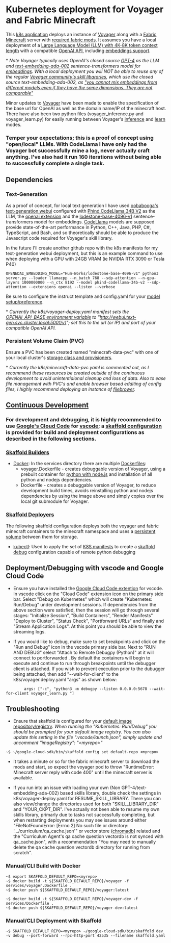 # Kubernetes deployment for Voyager and Fabric Minecraft

This [k8s application](https://cloud.google.com/code/docs/vscode/deploy-kubernetes-app) deploys an instance of [Voyager](https://github.com/MineDojo/Voyager) along with a [Fabric Minecraft](https://docker-minecraft-server.readthedocs.io/en/latest/) server with [required fabric mods](https://github.com/spyd3rweb/Voyager/blob/main/installation/fabric_mods_install.md).  It assumes you have a local deployment of a [Large Language Model (LLM) with 4K-8K token context length](https://github.com/facebookresearch/codellama/blob/main/README.md) with a compatible [OpenAI API](https://platform.openai.com/docs/api-reference), including [embeddings support](https://platform.openai.com/docs/guides/embeddings). 

\* *Note Voyager typically uses OpenAI's closed source [GPT-4](https://help.openai.com/en/articles/7127966-what-is-the-difference-between-the-gpt-4-models) as the LLM and	[text-embedding-ada-002](https://platform.openai.com/docs/guides/embeddings/types-of-embedding-models) sentence-transformers model for [embeddings](https://huggingface.co/blog/mteb).  With a local deployment you will NOT be able to reuse any of the regular [Voyager community's skill libararies](https://github.com/MineDojo/Voyager/blob/main/skill_library/README.md), which use the closed source text-embedding-ada-002, as ["you cannot mix embeddings from different models even if they have the same dimensions. They are not comparable"](https://github.com/oobabooga/text-generation-webui/blob/main/extensions/openai/README.md#embeddings-alpha)*

Minor updates to [Voyager](https://github.com/spyd3rweb/Voyager/tree/main/voyager) have been made to enable the specification of the base url for OpenAI as well as the domain name/IP of the minecraft host. There have also been two python files (voyager_inference.py and voyager_learn.py) for easily running between Voyager's [inference](https://github.com/spyd3rweb/Voyager/blob/main/README.md#run-voyager-for-a-specific-task-with-a-learned-skill-library) and [learn](https://github.com/spyd3rweb/Voyager/blob/main/README.md#resume-from-a-checkpoint-during-learning) modes. 

### Temper your expectations; this is a proof of concept using "open/local" LLMs. With CodeLlama I have only had the Voyager bot successfully mine a log, never actually craft anything.  I've also had it run 160 iterations without being able to successfully complete a single task.

## Dependencies 

### Text-Generation

As a proof of concept, for local text generation I have used [oobabooga's text-generation webui](https://github.com/oobabooga/text-generation-webui) configured with [Phind CodeLlama 34B V2](https://huggingface.co/TheBloke/Phind-CodeLlama-34B-v2-GPTQ) as the LLM, the [openai extension](https://github.com/oobabooga/text-generation-webui/tree/main/extensions/openai) and the [lodestone-base-4096-v1](https://huggingface.co/Hum-Works/lodestone-base-4096-v1) sentence-transformers model for embeddings.  [CodeLlama](https://huggingface.co/blog/codellama) models are supposed provide state-of-the-art performance in Python, C++, Java, PHP, C#, TypeScript, and Bash, and so theoretically should be able to produce the Javascript code required for Voyager's skill library.

In the future I'll create another github repo with the k8s manifests for my text-generation webui deployment, but this is an example command to use when deploying with a GPU with 24GB VRAM (ie NVIDIA RTX 3090 or Tesla P40)
```
OPENEDAI_EMBEDDING_MODEL="Hum-Works/lodestone-base-4096-v1" python3 server.py --loader llamacpp --n_batch 768 --sdp-attention --n-gpu-layers 1000000000 --n_ctx 8192 --model phind-codellama-34b-v2 --sdp-attention --extensions openai --listen --verbose
```

Be sure to configure the instruct template and config.yaml for your [model setup/preference](https://www.reddit.com/r/Oobabooga/comments/1611fd6/here_is_a_test_of_codellama34binstruct/).  

\* *Currently the k8s/voyager-deploy.yaml manifest sets the [OPENAI_API_BASE environment variable](https://github.com/search?q=repo%3Aopenai%2Fopenai-python%20OPENAI_API_BASE&type=code) to "http://webui.text-gen.svc.cluster.local:5001/v1"; set this to the url (or IP) and port of your compatible OpenAI API.*

### Persistent Volume Claim (PVC)

Ensure a PVC has been created named "minecraft-data-pvc" with one of your local cluster's [storage class and provisioners](https://kubernetes.io/docs/concepts/storage/storage-classes/).

\* *Currently the k8s/minecraft-data-pvc.yaml is commented out, as I recommend these resources be created outside of the continuous development to avoid unintentiaional cleanup and loss of data. Also to ease file management with PVC's and enable browser based edditing of config files, I highly recommend deploying an instance of [filebrower](https://github.com/filebrowser/filebrowser).*

## [Continuous Development](https://skaffold.dev/docs/workflows/dev/)
### For development and debugging, it is highly recommended to use [Google's Cloud Code](https://cloud.google.com/code/docs/vscode/debug) for [vscode](https://code.visualstudio.com/docs/languages/python); a [skaffold configuration](https://skaffold.dev/docs/references/yaml/) is provided for build and deployment configurations as described in the following sections.

### [Skaffold Builders](https://skaffold.dev/docs/builders/)
* [Docker](https://skaffold.dev/docs/pipeline-stages/builders/docker/): In the services directory there are multiple [Dockerfiles](https://docs.docker.com/engine/reference/builder/):
  * voyager.Dockerfile - creates debuggable version of Voyager, using a prebuilt container for [python with node.js](https://github.com/nikolaik/docker-python-nodejs) and installation of all python and nodejs dependencies.
  * Dockerfile -  creates a debuggable version of Voyager, to reduce development build times, avoids reinstalling python and nodejs dependencies by using the image above and simply copies over the local git submodule for Voyager.

### [Skaffold Deployers](https://skaffold.dev/docs/deployers/)
The following skaffold configuration deploys both the voyager and fabric minecraft containers to the minecraft namespace and uses a [persistent volume](https://kubernetes.io/docs/concepts/storage/persistent-volumes/) between them for storage.

* [kubectl](https://skaffold.dev/docs/deployers/kubectl/): Used to apply the set of [K8S manifests](https://kubernetes.io/docs/concepts/cluster-administration/manage-deployment/) to create a [skaffold debug](https://skaffold.dev/docs/workflows/debug/) configuration capable of remote python debugging

## Deployment/Debugging with vscode and Google Cloud Code

* Ensure you have installed the [Google Cloud Code extention](https://cloud.google.com/code/docs/vscode/install) for vscode.  In vscode click on the "Cloud Code" extension icon on the primary side bar.  Select "Debug on Kubernetes" which will create "Kubernetes: Run/Debug" under  development sessions.  If dependencies from the above section were satisfied, then the session will go through several stages: "Initialize Session", "Build Containers", "Render Manifests" "Deploy to Cluster", "Status Check", "Portforward URLs" and finally and "Stream Application Logs".  At this point you should be able to view the streaming logs.

* If you would like to debug, make sure to set breakpoints and click on the "Run and Debug" icon in the vscode primary side bar.  Next to "RUN AND DEBUG" select "Attach to Remote Debugpy (Python)" at it will connect to portforwarded .  By default the containers will begin to execute and continue to run through breakpoints until the debugger client is attached.  If you wish to prevent execution prior to the dubugger being attached, then add "--wait-for-client" to the k8s/voyager.deploy.yaml "args" as shown below:
```
        args: ["-c", "python3 -m debugpy --listen 0.0.0.0:5678 --wait-for-client voyager_learn.py "]
```

## Troubleshooting

* Ensure that skaffold is configured for your [default image repository/registry](https://skaffold.dev/docs/environment/image-registries/). *When running the "Kubernetes: Run/Debug" you should be prompted for your default image registry.  You can also update this setting in the file ".vscode/launch.json", simply update and uncomment "imageRegistry": "\<myrepo\>"*
```
~$ ~/google-cloud-sdk/bin/skaffold config set default-repo <myrepo>
```

* It takes a minute or so for the fabric minecraft server to download the mods and start, so expect the voyager pod to throw "RuntimeError: Minecraft server reply with code 400" until the minecraft server is available.

* If you run into an issue with loading your own (Non GPT-4/text-embedding-ada-002) based skills library, double check the settings in k8s/voyager-deploy.yaml for RESUME_SKILL_LIBRARY.  There you can also view/change the directories used for both "SKILL_LIBRARY_DIR" and "YOUR_CKPT_DIR".  I've actually not been able to resume my own skills library, primarly due to tasks not successfully completing, but when restarting deployments you may see issues around either "FileNotFoundError: [Errno 2] No such file or directory: '.../curriculum/qa_cache.json'" or vector store ([chromadb](https://www.trychroma.com/)] related and the "Curriculum Agent's qa cache question vectordb is not synced with qa_cache.json", with a recommendation "You may need to manually delete the qa cache question vectordb directory for running from scratch".

### Manual/CLI Build with Docker
```
~$ export SKAFFOLD_DEFAULT_REPO=<myrepo>
~$ docker build -t ${SKAFFOLD_DEFAULT_REPO}/voyager -f services/voyager.Dockerfile .
~$ docker push ${SKAFFOLD_DEFAULT_REPO}/voyager:latest

~$ docker build -t ${SKAFFOLD_DEFAULT_REPO}/voyager-dev -f services/Dockerfile .
~$ docker push ${SKAFFOLD_DEFAULT_REPO}/voyager-dev:latest
```

### Manual/CLI Deployment with Skaffold
```
~$ SKAFFOLD_DEFAULT_REPO=<myrepo> ~/google-cloud-sdk/bin/skaffold dev -v debug --port-forward --rpc-http-port 42535 --filename skaffold.yaml
```